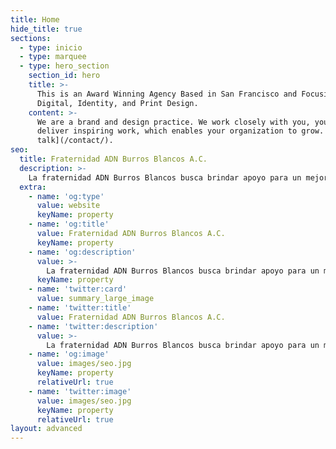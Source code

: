 ```yaml
---
title: Home
hide_title: true
sections:
  - type: inicio
  - type: marquee
  - type: hero_section
    section_id: hero
    title: >-
      This is an Award Winning Agency Based in San Francisco and Focusing on
      Digital, Identity, and Print Design.
    content: >-
      We are a brand and design practice. We work closely with you, your team to
      deliver inspiring work, which enables your organization to grow. [Let's
      talk](/contact/).
seo:
  title: Fraternidad ADN Burros Blancos A.C.
  description: >-
    La fraternidad ADN Burros Blancos busca brindar apoyo para un mejor desarrollo del equipo de football americano representativo del IPN Zacatenco.
  extra:
    - name: 'og:type'
      value: website
      keyName: property
    - name: 'og:title'
      value: Fraternidad ADN Burros Blancos A.C.
      keyName: property
    - name: 'og:description'
      value: >-
        La fraternidad ADN Burros Blancos busca brindar apoyo para un mejor desarrollo del equipo de football americano representativo del IPN Zacatenco.
      keyName: property
    - name: 'twitter:card'
      value: summary_large_image
    - name: 'twitter:title'
      value: Fraternidad ADN Burros Blancos A.C.
    - name: 'twitter:description'
      value: >-
        La fraternidad ADN Burros Blancos busca brindar apoyo para un mejor desarrollo del equipo de football americano representativo del IPN Zacatenco.
    - name: 'og:image'
      value: images/seo.jpg
      keyName: property
      relativeUrl: true
    - name: 'twitter:image'
      value: images/seo.jpg
      keyName: property
      relativeUrl: true
layout: advanced
---
```

